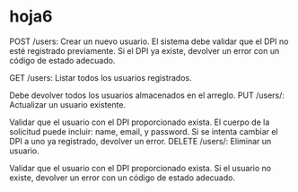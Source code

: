 # hoja6

POST /users: Crear un nuevo usuario.
El sistema debe validar que el DPI no esté registrado previamente.
Si el DPI ya existe, devolver un error con un código de estado adecuado.
 

GET /users: Listar todos los usuarios registrados.

Debe devolver todos los usuarios almacenados en el arreglo.
PUT /users/: Actualizar un usuario existente.

Validar que el usuario con el DPI proporcionado exista.
El cuerpo de la solicitud puede incluir: name, email,  y password.
Si se intenta cambiar el DPI a uno ya registrado, devolver un error.
DELETE /users/: Eliminar un usuario.

Validar que el usuario con el DPI proporcionado exista.
Si el usuario no existe, devolver un error con un código de estado adecuado.